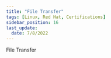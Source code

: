 ```yaml
---
title: "File Transfer"
tags: [Linux, Red Hat, Certifications]
sidebar_position: 16
last_update:
  date: 7/8/2022
---
```


File Transfer
